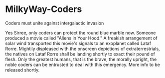 # MilkyWay-Coders
Coders must unite against intergalactic invasion

Yes Sirree, only coders can protect the round blue marble now.
Someone produced a movie called "Aliens in Your Hood." 
A freakish arrangement of solar wind transported this movie's signals to an exoplanet called Lataf Rorre.
Mightily displeased with the onscreen depictions of extraterrestrials, the natives on Lataf Rorre shall be landing shortly to exact their pound of flesh.
Only the greatest humans, that is the brave, the morally upright, the noble coders can be entrusted to deal with this emergency.
More info to be released shortly.
